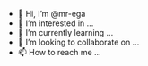 - 👋 Hi, I’m @mr-ega
- 👀 I’m interested in ...
- 🌱 I’m currently learning ...
- 💞️ I’m looking to collaborate on ...
- 📫 How to reach me ...

<!---
mr-ega/mr-ega is a ✨ special ✨ repository because its `README.md` (this file) appears on your GitHub profile.
You can click the Preview link to take a look at your changes.
--->
